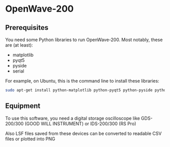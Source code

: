 # OpenWave-200

## Prerequisites

You need some Python libraries to run OpenWave-200. Most notably, these are (at least):

- matplotlib
- pyqt5
- pyside
- serial

For example, on Ubuntu, this is the command line to install these libraries:

```bash
sudo apt-get install python-matplotlib python-pyqt5 python-pyside python-serial
```

## Equipment

To use this software, you need a digital storage oscilloscope like GDS-200/300 (GOOD WILL INSTRUMENT) or IDS-200/300 (RS Pro)

Also LSF files saved from these devices can be converted to readable CSV files or plotted into PNG
